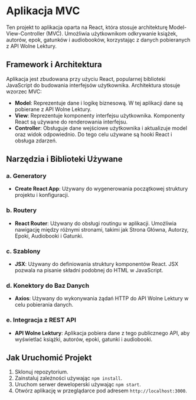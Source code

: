 # Aplikacja MVC

Ten projekt to aplikacja oparta na React, która stosuje architekturę Model-View-Controller (MVC). Umożliwia użytkownikom odkrywanie książek, autorów, epok, gatunków i audiobooków, korzystając z danych pobieranych z API Wolne Lektury.

## Framework i Architektura

Aplikacja jest zbudowana przy użyciu React, popularnej biblioteki JavaScript do budowania interfejsów użytkownika. Architektura stosuje wzorzec MVC:

- **Model**: Reprezentuje dane i logikę biznesową. W tej aplikacji dane są pobierane z API Wolne Lektury.
- **View**: Reprezentuje komponenty interfejsu użytkownika. Komponenty React są używane do renderowania interfejsu.
- **Controller**: Obsługuje dane wejściowe użytkownika i aktualizuje model oraz widok odpowiednio. Do tego celu używane są hooki React i obsługa zdarzeń.

## Narzędzia i Biblioteki Używane

### a. Generatory

- **Create React App**: Używany do wygenerowania początkowej struktury projektu i konfiguracji.

### b. Routery

- **React Router**: Używany do obsługi routingu w aplikacji. Umożliwia nawigację między różnymi stronami, takimi jak Strona Główna, Autorzy, Epoki, Audiobooki i Gatunki.

### c. Szablony

- **JSX**: Używany do definiowania struktury komponentów React. JSX pozwala na pisanie składni podobnej do HTML w JavaScript.

### d. Konektory do Baz Danych

- **Axios**: Używany do wykonywania żądań HTTP do API Wolne Lektury w celu pobierania danych.

### e. Integracja z REST API

- **API Wolne Lektury**: Aplikacja pobiera dane z tego publicznego API, aby wyświetlać książki, autorów, epoki, gatunki i audiobooki.

## Jak Uruchomić Projekt

1. Sklonuj repozytorium.
2. Zainstaluj zależności używając `npm install`.
3. Uruchom serwer deweloperski używając `npm start`.
4. Otwórz aplikację w przeglądarce pod adresem `http://localhost:3000`.
